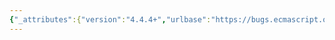 ```yaml
---
{"_attributes":{"version":"4.4.4+","urlbase":"https://bugs.ecmascript.org/","maintainer":"dherman@mozilla.com"},"bug":{"bug_id":3269,"creation_ts":"2014-10-08 12:04:00 -0700","short_desc":"22.2.3.* %TypedArray%: toLocaleString and iterator methods currently use Get(\"length\") instead of [[ArrayLength]]","delta_ts":"2014-12-23 20:23:26 -0800","product":"Draft for 6th Edition","component":"technical issue","version":"Rev 27: August 24, 2014 Draft","rep_platform":"All","op_sys":"All","bug_status":"RESOLVED","resolution":"FIXED","priority":"Normal","bug_severity":"normal","everconfirmed":true,"reporter":{"uid":"andrebargull","name":"André Bargull"},"assigned_to":{"uid":"allen","name":"Allen Wirfs-Brock"},"long_desc":[{"commentid":10293,"comment_count":0,"who":{"uid":"andrebargull","name":"André Bargull"},"bug_when":"2014-10-08 12:04:15 -0700","thetext":"22.2.3.6 %TypedArray%.prototype.entries ( )\n22.2.3.15 %TypedArray%.prototype.keys ( )\n22.2.3.28 %TypedArray%.prototype.toLocaleString ([ reserved1 [ , reserved2 ] ])\n22.2.3.30 %TypedArray%.prototype.values ( )\n22.2.3.31 %TypedArray%.prototype [ @@iterator ]  ( )\n\n\nAll %TypedArray%.prototype except for toLocaleString and the iteration methods are using the [[ArrayLength]] internal slot to retrieve the typed array's length. It may make sense to [[ArrayLength]] for those methods, too. \n\n\n---\n// Typed array with own \"length\" property\nvar ta = Object.defineProperty(new Int8Array([1,2,3]), \"length\", {\n  writable: true, configurable: true, value: 1\n});\n\nprint(ta.toString()); // Prints \"1,2,3\"\nprint(ta.toLocaleString()); // Prints \"1\"\n\nprint(ta.map(v => v * v).toString()); // Prints \"1,4,9\"\nprint(Int8Array.from(ta, v => v * v).toString()); // Prints \"1\"\n---"},{"commentid":11029,"comment_count":1,"who":{"uid":"allen","name":"Allen Wirfs-Brock"},"bug_when":"2014-12-12 15:14:47 -0800","thetext":"fixed in rev30 editor's draft\n\ntoLocaleString is now TypedArray specialize\n\nArrayInteral next now has special case logic for accessing the length of typed arrays"},{"commentid":11155,"comment_count":2,"who":{"uid":"allen","name":"Allen Wirfs-Brock"},"bug_when":"2014-12-23 20:23:26 -0800","thetext":"fixed in rev30"}]}}
---
```

